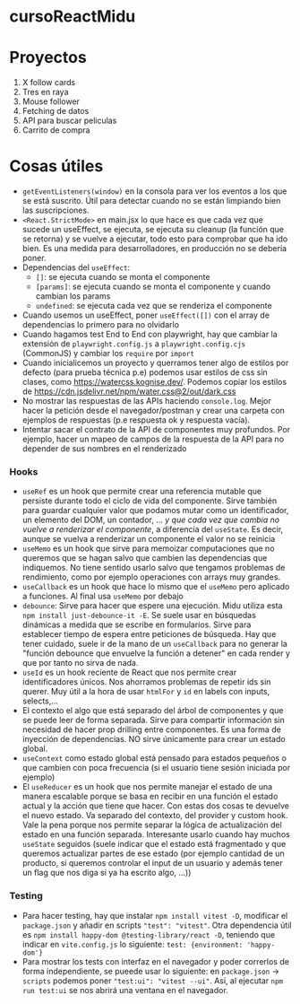# cursoReactMidu

# Proyectos

1. X follow cards
2. Tres en raya
3. Mouse follower
4. Fetching de datos
5. API para buscar peliculas
6. Carrito de compra 

# Cosas útiles

- `getEventListeners(window)` en la consola para ver los eventos a los que se está suscrito. Útil para detectar cuando no se están limpiando bien las suscripciones.
- `<React.StrictMode>` en main.jsx lo que hace es que cada vez que sucede un useEffect, se ejecuta, se ejecuta su cleanup (la función que se retorna) y se vuelve a ejecutar, todo esto para comprobar que ha ido bien. Es una medida para desarrolladores, en producción no se debería poner.
- Dependencias del `useEffect`:
  - `[]`: se ejecuta cuando se monta el componente
  - `[params]`: se ejecuta cuando se monta el componente y cuando cambian los params
  - `undefined`: se ejecuta cada vez que se renderiza el componente
- Cuando usemos un useEffect, poner `useEffect([])` con el array de dependencias lo primero para no olvidarlo
- Cuando hagamos test End to End con playwright, hay que cambiar la extensión de `playwright.config.js` a `playwright.config.cjs` (CommonJS) y cambiar los `require` por `import`
- Cuando inicialicemos un proyecto y querramos tener algo de estilos por defecto (para prueba técnica p.e) podemos usar estilos de css sin clases, como https://watercss.kognise.dev/. Podemos copiar los estilos de https://cdn.jsdelivr.net/npm/water.css@2/out/dark.css
- No mostrar las respuestas de las APIs haciendo `console.log`. Mejor hacer la petición desde el navegador/postman y crear una carpeta con ejemplos de respuestas (p.e respuesta ok y respuesta vacía).
- Intentar sacar el contrato de la API de componentes muy profundos. Por ejemplo, hacer un mapeo de campos de la respuesta de la API para no depender de sus nombres en el renderizado

### Hooks
- `useRef` es un hook que permite crear una referencia mutable que persiste durante todo el ciclo de vida del componente. Sirve también para guardar cualquier valor que podamos mutar como un identificador, un elemento del DOM, un contador, ... _y que cada vez que cambia no vuelve a renderizar el componente_, a diferencia del `useState`. Es decir, aunque se vuelva a renderizar un componente el valor no se reinicia
- `useMemo` es un hook que sirve para memoizar computaciones que no queremos que se hagan salvo que cambien las dependencias que indiquemos. No tiene sentido usarlo salvo que tengamos problemas de rendimiento, como por ejemplo operaciones con arrays muy grandes.
- `useCallback` es un hook que hace lo mismo que el `useMemo` pero aplicado a funciones. Al final usa `useMemo` por debajo
- `debounce`: Sirve para hacer que espere una ejecución. Midu utiliza esta `npm install just-debounce-it -E`. Se suele usar en búsquedas dinámicas a medida que se escribe en formularios. Sirve para establecer tiempo de espera entre peticiones de búsqueda. Hay que tener cuidado, suele ir de la mano de un `useCallback` para no generar la "función debounce que envuelve la función a detener" en cada render y que por tanto no sirva de nada.
- `useId` es un hook reciente de React que nos permite crear identificadores únicos. Nos ahorramos problemas de repetir ids sin querer. Muy útil a la hora de usar `htmlFor` y `id` en labels con inputs, selects,...
- El contexto el algo que está separado del árbol de componentes y que se puede leer de forma separada. Sirve para compartir información sin necesidad de hacer prop drilling entre componentes. Es una forma de inyección de dependencias. NO sirve únicamente para crear un estado global.
- `useContext` como estado global está pensado para estados pequeños o que cambien con poca frecuencia (si el usuario tiene sesión iniciada por ejemplo)
- El `useReducer` es un hook que nos permite manejar el estado de una manera escalable porque se basa en recibir en una función el estado actual y la acción que tiene que hacer. Con estas dos cosas te devuelve el nuevo estado. Va separado del contexto, del provider y custom hook. Vale la pena porque nos permite separar la lógica de actualización del estado en una función separada. Interesante usarlo cuando hay muchos `useState` seguidos (suele indicar que el estado está fragmentado y que queremos actualizar partes de ese estado (por ejemplo cantidad de un producto, si queremos controlar el input de un usuario y además tener un flag que nos diga si ya ha escrito algo, ...))

### Testing
- Para hacer testing, hay que instalar `npm install vitest -D`, modificar el `package.json` y añadir en scripts `"test": "vitest"`. Otra dependencia útil es `npm install happy-dom @testing-library/react -D`, teniendo que indicar en `vite.config.js` lo siguiente: `test: {environment: 'happy-dom'}`
- Para mostrar los tests con interfaz en el navegador y poder correrlos de forma independiente, se pueede usar lo siguiente: en `package.json` -> `scripts` podemos poner `"test:ui": "vitest --ui"`. Así, al ejecutar `npm run test:ui` se nos abrirá una ventana en el navegador.